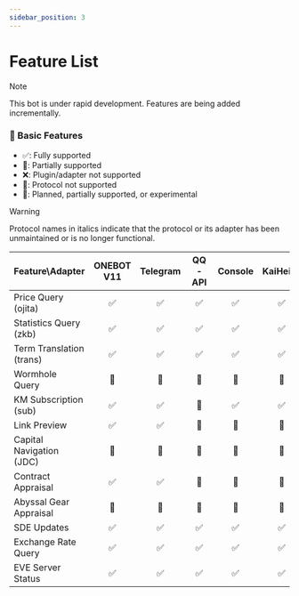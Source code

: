 ```yaml
---
sidebar_position: 3
---
```


# Feature List

> [!NOTE]
> This bot is under rapid development. Features are being added incrementally.

### 🔧 Basic Features

- ✅: Fully supported
- 📝: Partially supported
- ❌: Plugin/adapter not supported
- 🚫: Protocol not supported
- 🚧: Planned, partially supported, or experimental

> [!WARNING]
> Protocol names in italics indicate that the protocol or its adapter has been unmaintained or is no longer functional.

| Feature\Adapter          |  ONEBOT V11  |  Telegram  |  QQ-API  |  Console  |  KaiHeiLa  |  Discord  |
|--------------------------|:------------:|:----------:|:--------:|:---------:|:----------:|:---------:|
| Price Query (ojita)      |      ✅       |     ✅      |    ✅     |     ✅     |     ✅      |     ✅     |
| Statistics Query (zkb)   |      ✅       |     ✅      |    ✅     |     ✅     |     ✅      |     ✅     |
| Term Translation (trans) |      ✅       |     ✅      |    ✅     |     ✅     |     ✅      |     ✅     |
| Wormhole Query           |      🚧      |     🚧     |    🚧    |    🚧     |    🚧      |    🚧     |
| KM Subscription (sub)    |      ✅       |     ✅      |    🚫    |     ✅     |     ✅      |     ✅     |
| Link Preview             |      ✅       |     ✅      |    📝    |    📝     |    📝      |     ✅     |
| Capital Navigation (JDC) |      🚧      |     🚧     |    🚧    |    🚧     |    🚧      |    🚧     |
| Contract Appraisal       |      ✅       |     ✅      |    📝    |    📝     |    📝      |     ✅     |
| Abyssal Gear Appraisal   |      🚧      |     🚧     |    🚧    |    🚧     |    🚧      |    🚧     |
| SDE Updates              |      ✅       |     ✅      |    ✅     |     ✅     |     ✅      |     ✅     |
| Exchange Rate Query      |      ✅       |     ✅      |    ✅     |     ✅     |     ✅      |     ✅     |
| EVE Server Status        |      ✅       |     ✅      |    ✅     |     ✅     |     ✅      |     ✅     |